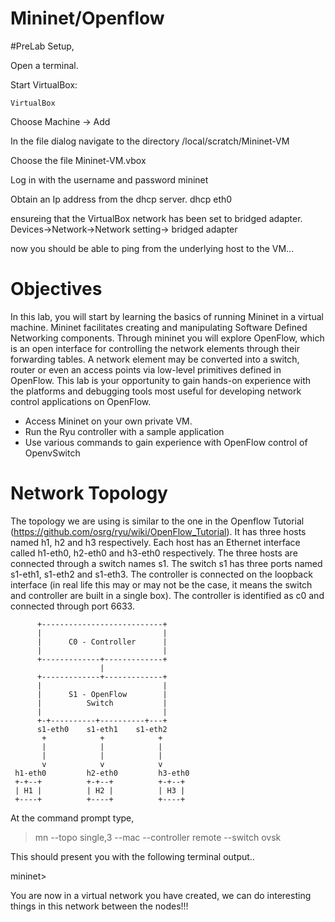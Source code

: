 # Mininet/Openflow 

#PreLab Setup,

Open a terminal.

Start VirtualBox:

``
VirtualBox
``

Choose Machine -> Add

In the file dialog navigate to the directory /local/scratch/Mininet-VM

Choose the file Mininet-VM.vbox

Log in with the username and password mininet

Obtain an Ip address from the dhcp server.
dhcp eth0

ensureing that the VirtualBox network has been set to bridged adapter.
Devices->Network->Network setting-> bridged adapter

now you should be able to ping from the underlying host to the VM...


# Objectives

In this lab, you will start by learning the basics of running Mininet in a virtual machine. Mininet facilitates creating and manipulating Software Defined Networking components. Through mininet you will explore OpenFlow, which is an open interface for controlling the network elements through their forwarding tables. A network element may be converted into a switch, router or even an access points via low-level primitives defined in OpenFlow. This lab is your opportunity to gain hands-on experience with the platforms and debugging tools most useful for developing network control applications on OpenFlow.

* Access Mininet on your own private VM.
* Run the Ryu controller with a sample application
* Use various commands to gain experience with OpenFlow control of OpenvSwitch


# Network Topology

The topology we are using is similar to the one in the Openflow Tutorial (https://github.com/osrg/ryu/wiki/OpenFlow_Tutorial). It has three hosts named h1, h2 and h3 respectively. Each host has an Ethernet interface called h1-eth0, h2-eth0 and h3-eth0 respectively. The three hosts are connected through a switch names s1. The switch s1 has three ports named s1-eth1, s1-eth2 and s1-eth3. The controller is connected on the loopback interface (in real life this may or may not be the case, it means the switch and controller are built in a single box). The controller is identified as c0 and connected through port 6633.



	      +---------------------------+
	      |                           |
	      |      C0 - Controller      |
	      |                           |
	      +-------------+-------------+
	                    |
	      +-------------+-------------+
	      |                           |
	      |      S1 - OpenFlow        |
	      |          Switch           |
	      |                           |
	      +-+----------+----------+---+
	      s1-eth0    s1-eth1    s1-eth2
	       +            +            +
	       |            |            |
	       |            |            |
	       v            v            v
	 h1-eth0         h2-eth0         h3-eth0
	 +-+--+          +-+--+          +-+--+
	 | H1 |          | H2 |          | H3 |
	 +----+          +----+          +----+


At the command prompt type,

> mn --topo single,3 --mac --controller remote --switch ovsk
 
This should present you with the following terminal output..
 
mininet>

You are now in a virtual network you have created, we can do interesting things in this network between the nodes!!!


